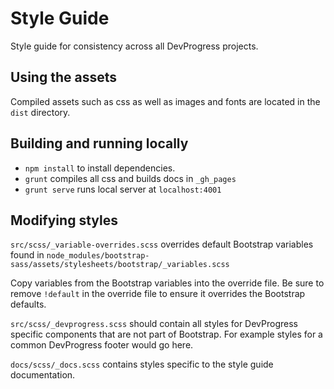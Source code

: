 # Style Guide

Style guide for consistency across all DevProgress projects.

## Using the assets ##
Compiled assets such as css as well as images and fonts are located in the `dist` directory.

## Building and running locally ##

- `npm install` to install dependencies.
- `grunt` compiles all css and builds docs in `_gh_pages`
- `grunt serve` runs local server at  `localhost:4001`

## Modifying styles ##

`src/scss/_variable-overrides.scss` overrides default Bootstrap variables found in `node_modules/bootstrap-sass/assets/stylesheets/bootstrap/_variables.scss`

Copy variables from the Bootstrap variables into the override file. Be sure to remove `!default` in the override file to ensure it overrides the Bootstrap defaults.

`src/scss/_devprogress.scss` should contain all styles for DevProgress specific components that are not part of Bootstrap. For example styles for a common DevProgress footer would go here.

`docs/scss/_docs.scss` contains styles specific to the style guide documentation.